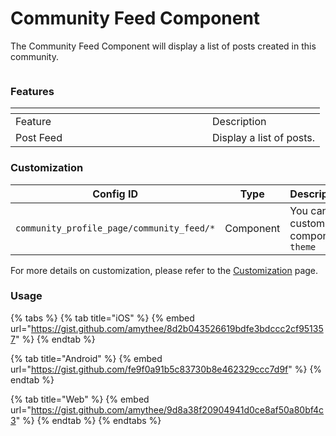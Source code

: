 # Community Feed Component

The Community Feed Component will display a list of posts created in this community.

<figure><img src="../../../../../.gitbook/assets/post feed.png" alt=""><figcaption></figcaption></figure>

### Features <a href="#features" id="features"></a>

<table data-header-hidden><thead><tr><th width="299"></th><th></th></tr></thead><tbody><tr><td>Feature</td><td>Description</td></tr><tr><td>Post Feed</td><td>Display a list of posts.</td></tr></tbody></table>

### Customization

<table><thead><tr><th width="281">Config ID</th><th width="122">Type</th><th>Description</th></tr></thead><tbody><tr><td><code>community_profile_page/community_feed/*</code></td><td>Component</td><td>You can customize component <code>theme</code></td></tr></tbody></table>

For more details on customization, please refer to the [Customization](../../../customization/) page.

### Usage <a href="#usage" id="usage"></a>

{% tabs %}
{% tab title="iOS" %}
{% embed url="https://gist.github.com/amythee/8d2b043526619bdfe3bdccc2cf951357" %}
{% endtab %}

{% tab title="Android" %}
{% embed url="https://gist.github.com/fe9f0a91b5c83730b8e462329ccc7d9f" %}
{% endtab %}

{% tab title="Web" %}
{% embed url="https://gist.github.com/amythee/9d8a38f20904941d0ce8af50a80bf4c3" %}
{% endtab %}
{% endtabs %}
